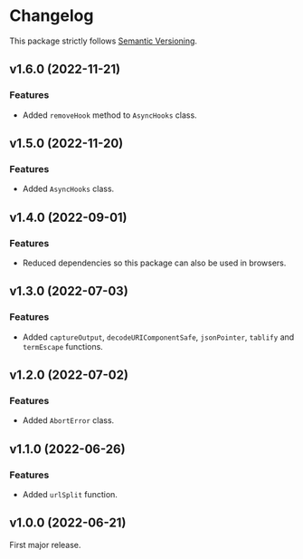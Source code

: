 
# Changelog

This package strictly follows [Semantic Versioning](https://semver.org).

## v1.6.0 (2022-11-21)

### Features

  * Added `removeHook` method to `AsyncHooks` class.

## v1.5.0 (2022-11-20)

### Features

  * Added `AsyncHooks` class.

## v1.4.0 (2022-09-01)

### Features

  * Reduced dependencies so this package can also be used in browsers.

## v1.3.0 (2022-07-03)

### Features

  * Added `captureOutput`, `decodeURIComponentSafe`, `jsonPointer`, `tablify` and `termEscape` functions.

## v1.2.0 (2022-07-02)

### Features

  * Added `AbortError` class.

## v1.1.0 (2022-06-26)

### Features

  * Added `urlSplit` function.

## v1.0.0 (2022-06-21)

First major release.

